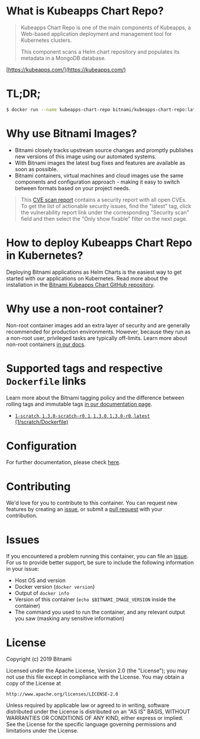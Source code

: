 # What is Kubeapps Chart Repo?

> Kubeapps Chart Repo is one of the main components of Kubeapps, a Web-based application deployment and management tool for Kubernetes clusters.
>
> This component scans a Helm chart repository and populates its metadata in a MongoDB database.

[https://kubeapps.com/](https://kubeapps.com/)

# TL;DR;

```bash
$ docker run --name kubeapps-chart-repo bitnami/kubeapps-chart-repo:latest
```

# Why use Bitnami Images?

* Bitnami closely tracks upstream source changes and promptly publishes new versions of this image using our automated systems.
* With Bitnami images the latest bug fixes and features are available as soon as possible.
* Bitnami containers, virtual machines and cloud images use the same components and configuration approach - making it easy to switch between formats based on your project needs.


> This [CVE scan report](https://quay.io/repository/bitnami/kubeapps-chart-repo?tab=tags) contains a security report with all open CVEs. To get the list of actionable security issues, find the "latest" tag, click the vulnerability report link under the corresponding "Security scan" field and then select the "Only show fixable" filter on the next page.

# How to deploy Kubeapps Chart Repo in Kubernetes?

Deploying Bitnami applications as Helm Charts is the easiest way to get started with our applications on Kubernetes. Read more about the installation in the [Bitnami Kubeapps Chart GitHub repository](https://github.com/bitnami/charts/tree/master/bitnami/kubeapps).

# Why use a non-root container?

Non-root container images add an extra layer of security and are generally recommended for production environments. However, because they run as a non-root user, privileged tasks are typically off-limits. Learn more about non-root containers [in our docs](https://docs.bitnami.com/containers/how-to/work-with-non-root-containers/).

# Supported tags and respective `Dockerfile` links

Learn more about the Bitnami tagging policy and the difference between rolling tags and immutable tags [in our documentation page](https://docs.bitnami.com/containers/how-to/understand-rolling-tags-containers/).


* [`1-scratch`, `1.3.0-scratch-r0`, `1`, `1.3.0`, `1.3.0-r0`, `latest` (1/scratch/Dockerfile)](https://github.com/bitnami/bitnami-docker-kubeapps-chart-repo/blob/1.3.0/1/scratch/Dockerfile)

# Configuration

For further documentation, please check [here](https://github.com/helm/monocular/tree/master/cmd/chart-repo).

# Contributing

We'd love for you to contribute to this container. You can request new features by creating an [issue](https://github.com/bitnami/bitnami-docker-kubeapps-chart-repo/issues), or submit a [pull request](https://github.com/bitnami/bitnami-docker-kubeapps-chart-repo/pulls) with your contribution.

# Issues

If you encountered a problem running this container, you can file an [issue](https://github.com/bitnami/bitnami-docker-kubeapps-chart-repo/issues). For us to provide better support, be sure to include the following information in your issue:

- Host OS and version
- Docker version (`docker version`)
- Output of `docker info`
- Version of this container (`echo $BITNAMI_IMAGE_VERSION` inside the container)
- The command you used to run the container, and any relevant output you saw (masking any sensitive information)

# License

Copyright (c) 2019 Bitnami

Licensed under the Apache License, Version 2.0 (the "License");
you may not use this file except in compliance with the License.
You may obtain a copy of the License at

    http://www.apache.org/licenses/LICENSE-2.0

Unless required by applicable law or agreed to in writing, software
distributed under the License is distributed on an "AS IS" BASIS,
WITHOUT WARRANTIES OR CONDITIONS OF ANY KIND, either express or implied.
See the License for the specific language governing permissions and
limitations under the License.
